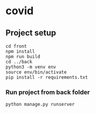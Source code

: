 # covid

## Project setup
```
cd front
npm install
npm run build
cd ../back
python3 -m venv env
source env/bin/activate
pip install -r requirements.txt

```

### Run project from back folder
```
python manage.py runserver
```
